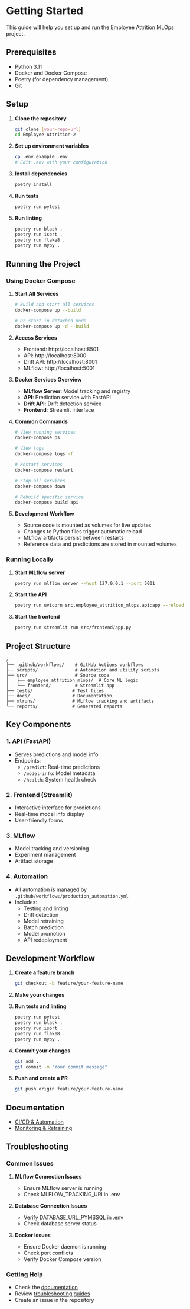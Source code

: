 # Getting Started

This guide will help you set up and run the Employee Attrition MLOps project.

## Prerequisites

- Python 3.11
- Docker and Docker Compose
- Poetry (for dependency management)
- Git

## Setup

1. **Clone the repository**
   ```bash
   git clone [your-repo-url]
   cd Employee-Attrition-2
   ```

2. **Set up environment variables**
   ```bash
   cp .env.example .env
   # Edit .env with your configuration
   ```

3. **Install dependencies**
   ```bash
   poetry install
   ```

4. **Run tests**
   ```bash
   poetry run pytest
   ```

5. **Run linting**
   ```bash
   poetry run black .
   poetry run isort .
   poetry run flake8 .
   poetry run mypy .
   ```

## Running the Project

### Using Docker Compose

1. **Start All Services**
   ```bash
   # Build and start all services
   docker-compose up --build
   
   # Or start in detached mode
   docker-compose up -d --build
   ```

2. **Access Services**
   - Frontend: http://localhost:8501
   - API: http://localhost:8000
   - Drift API: http://localhost:8001
   - MLflow: http://localhost:5001

3. **Docker Services Overview**
   - **MLflow Server**: Model tracking and registry
   - **API**: Prediction service with FastAPI
   - **Drift API**: Drift detection service
   - **Frontend**: Streamlit interface

4. **Common Commands**
   ```bash
   # View running services
   docker-compose ps
   
   # View logs
   docker-compose logs -f
   
   # Restart services
   docker-compose restart
   
   # Stop all services
   docker-compose down
   
   # Rebuild specific service
   docker-compose build api
   ```

5. **Development Workflow**
   - Source code is mounted as volumes for live updates
   - Changes to Python files trigger automatic reload
   - MLflow artifacts persist between restarts
   - Reference data and predictions are stored in mounted volumes

### Running Locally

1. **Start MLflow server**
   ```bash
   poetry run mlflow server --host 127.0.0.1 --port 5001
   ```

2. **Start the API**
   ```bash
   poetry run uvicorn src.employee_attrition_mlops.api:app --reload
   ```

3. **Start the frontend**
   ```bash
   poetry run streamlit run src/frontend/app.py
   ```

## Project Structure

```
/
├── .github/workflows/    # GitHub Actions workflows
├── scripts/              # Automation and utility scripts
├── src/                  # Source code
│   ├── employee_attrition_mlops/  # Core ML logic
│   └── frontend/         # Streamlit app
├── tests/               # Test files
├── docs/                # Documentation
├── mlruns/              # MLflow tracking and artifacts
└── reports/             # Generated reports
```

## Key Components

### 1. API (FastAPI)
- Serves predictions and model info
- Endpoints:
  - `/predict`: Real-time predictions
  - `/model-info`: Model metadata
  - `/health`: System health check

### 2. Frontend (Streamlit)
- Interactive interface for predictions
- Real-time model info display
- User-friendly forms

### 3. MLflow
- Model tracking and versioning
- Experiment management
- Artifact storage

### 4. Automation
- All automation is managed by `.github/workflows/production_automation.yml`
- Includes:
  - Testing and linting
  - Drift detection
  - Model retraining
  - Batch prediction
  - Model promotion
  - API redeployment

## Development Workflow

1. **Create a feature branch**
   ```bash
   git checkout -b feature/your-feature-name
   ```

2. **Make your changes**

3. **Run tests and linting**
   ```bash
   poetry run pytest
   poetry run black .
   poetry run isort .
   poetry run flake8 .
   poetry run mypy .
   ```

4. **Commit your changes**
   ```bash
   git add .
   git commit -m "Your commit message"
   ```

5. **Push and create a PR**
   ```bash
   git push origin feature/your-feature-name
   ```

## Documentation

- [CI/CD & Automation](ci_cd_automation.md)
- [Monitoring & Retraining](monitoring.md)

## Troubleshooting

### Common Issues

1. **MLflow Connection Issues**
   - Ensure MLflow server is running
   - Check MLFLOW_TRACKING_URI in .env

2. **Database Connection Issues**
   - Verify DATABASE_URL_PYMSSQL in .env
   - Check database server status

3. **Docker Issues**
   - Ensure Docker daemon is running
   - Check port conflicts
   - Verify Docker Compose version

### Getting Help

- Check the [documentation](.)
- Review [troubleshooting guides](.)
- Create an issue in the repository 